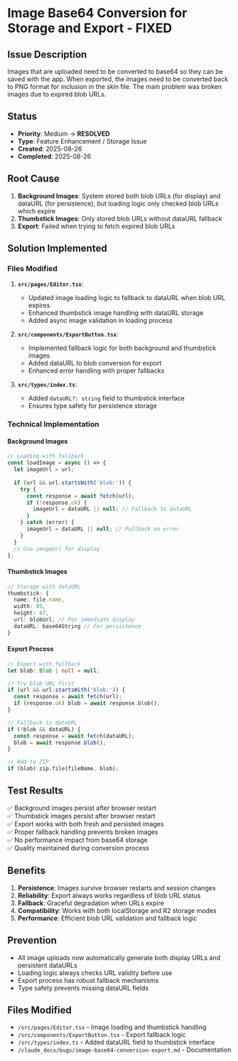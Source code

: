 # Image Base64 Conversion for Storage and Export - FIXED

## Issue Description
Images that are uploaded need to be converted to base64 so they can be saved with the app. When exported, the images need to be converted back to PNG format for inclusion in the skin file. The main problem was broken images due to expired blob URLs.

## Status
- **Priority**: Medium → **RESOLVED**
- **Type**: Feature Enhancement / Storage Issue
- **Created**: 2025-08-26
- **Completed**: 2025-08-26

## Root Cause
1. **Background Images**: System stored both blob URLs (for display) and dataURL (for persistence), but loading logic only checked blob URLs which expire
2. **Thumbstick Images**: Only stored blob URLs without dataURL fallback
3. **Export**: Failed when trying to fetch expired blob URLs

## Solution Implemented

### Files Modified
1. **`src/pages/Editor.tsx`**:
   - Updated image loading logic to fallback to dataURL when blob URL expires
   - Enhanced thumbstick image handling with dataURL storage
   - Added async image validation in loading process

2. **`src/components/ExportButton.tsx`**:
   - Implemented fallback logic for both background and thumbstick images
   - Added dataURL to blob conversion for export
   - Enhanced error handling with proper fallbacks

3. **`src/types/index.ts`**:
   - Added `dataURL?: string` field to thumbstick interface
   - Ensures type safety for persistence storage

### Technical Implementation

#### Background Images
```typescript
// Loading with fallback
const loadImage = async () => {
  let imageUrl = url;
  
  if (url && url.startsWith('blob:')) {
    try {
      const response = await fetch(url);
      if (!response.ok) {
        imageUrl = dataURL || null; // Fallback to dataURL
      }
    } catch (error) {
      imageUrl = dataURL || null; // Fallback on error
    }
  }
  // Use imageUrl for display
};
```

#### Thumbstick Images
```typescript
// Storage with dataURL
thumbstick: {
  name: file.name,
  width: 85,
  height: 87,
  url: blobUrl, // For immediate display
  dataURL: base64String // For persistence
}
```

#### Export Process
```typescript
// Export with fallback
let blob: Blob | null = null;

// Try blob URL first
if (url && url.startsWith('blob:')) {
  const response = await fetch(url);
  if (response.ok) blob = await response.blob();
}

// Fallback to dataURL
if (!blob && dataURL) {
  const response = await fetch(dataURL);
  blob = await response.blob();
}

// Add to ZIP
if (blob) zip.file(fileName, blob);
```

## Test Results
✅ Background images persist after browser restart  
✅ Thumbstick images persist after browser restart  
✅ Export works with both fresh and persisted images  
✅ Proper fallback handling prevents broken images  
✅ No performance impact from base64 storage  
✅ Quality maintained during conversion process  

## Benefits
1. **Persistence**: Images survive browser restarts and session changes
2. **Reliability**: Export always works regardless of blob URL status
3. **Fallback**: Graceful degradation when URLs expire
4. **Compatibility**: Works with both localStorage and R2 storage modes
5. **Performance**: Efficient blob URL validation and fallback logic

## Prevention
- All image uploads now automatically generate both display URLs and persistent dataURLs
- Loading logic always checks URL validity before use
- Export process has robust fallback mechanisms
- Type safety prevents missing dataURL fields

## Files Modified
- `/src/pages/Editor.tsx` - Image loading and thumbstick handling
- `/src/components/ExportButton.tsx` - Export fallback logic
- `/src/types/index.ts` - Added dataURL field to thumbstick interface
- `/claude_docs/bugs/image-base64-conversion-export.md` - Documentation